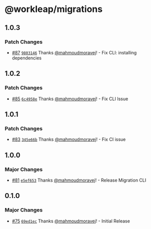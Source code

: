 # @workleap/migrations

## 1.0.3

### Patch Changes

- [#87](https://github.com/workleap/wl-design-systems-migrations/pull/87) [`9803146`](https://github.com/workleap/wl-design-systems-migrations/commit/9803146f182e37306a169c845fa2b5e96f4f0f07) Thanks [@mahmoudmoravej](https://github.com/mahmoudmoravej)! - Fix CLI: installing dependencies

## 1.0.2

### Patch Changes

- [#85](https://github.com/workleap/wl-design-systems-migrations/pull/85) [`6c4958e`](https://github.com/workleap/wl-design-systems-migrations/commit/6c4958ed956203c7bc8fe612b01216da2df483e1) Thanks [@mahmoudmoravej](https://github.com/mahmoudmoravej)! - Fix CLI Issue

## 1.0.1

### Patch Changes

- [#83](https://github.com/workleap/wl-design-systems-migrations/pull/83) [`345e66b`](https://github.com/workleap/wl-design-systems-migrations/commit/345e66bce0bc650c1b0ac43d403d065ede83d392) Thanks [@mahmoudmoravej](https://github.com/mahmoudmoravej)! - Fix CI issue

## 1.0.0

### Major Changes

- [#81](https://github.com/workleap/wl-design-systems-migrations/pull/81) [`e5ef653`](https://github.com/workleap/wl-design-systems-migrations/commit/e5ef6530acc5bbd22156522a766e02f7a863d38c) Thanks [@mahmoudmoravej](https://github.com/mahmoudmoravej)! - Release Migration CLI

## 0.1.0

### Major Changes

- [#75](https://github.com/workleap/wl-design-systems-migrations/pull/75) [`69ed1ec`](https://github.com/workleap/wl-design-systems-migrations/commit/69ed1ec093ec147e8594d4ee4ec8e033dd521047) Thanks [@mahmoudmoravej](https://github.com/mahmoudmoravej)! - Initial Release
